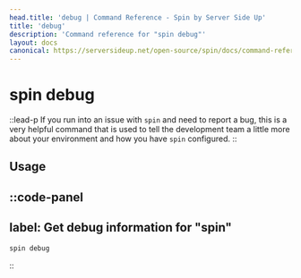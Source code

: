 ```yaml
---
head.title: 'debug | Command Reference - Spin by Server Side Up'
title: 'debug'
description: 'Command reference for "spin debug"'
layout: docs
canonical: https://serversideup.net/open-source/spin/docs/command-reference/debug
---
```

# spin debug
::lead-p
If you run into an issue with `spin` and need to report a bug, this is a very helpful command that is used to tell the development team a little more about your environment and how you have `spin` configured.
::

## Usage
::code-panel
---
label: Get debug information for "spin"
---
```bash
spin debug
```
::
